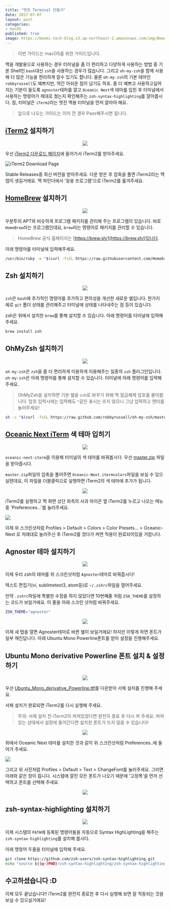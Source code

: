 ```yaml
---
title: "멋진 Terminal 만들기"
date: 2017-07-07
layout: post
categories:
- macOS
published: true
image: https://beomi-tech-blog.s3.ap-northeast-2.amazonaws.com/img/Beautify-ZSH.png
---
```


> 이번 가이드는 macOS를 위한 가이드입니다.

맥을 개발용으로 사용하는 경우 터미널을 좀 더 편리하고 다양하게 사용하는 방법 중 기본 Shell인 `bash`대신 `zsh`을 사용하는 경우가 많습니다. 그리고 `oh-my-zsh`을 함께 사용해 더 많은 기능을 편리하게 깔수 있기도 합니다. 물론 `oh-my-zsh`의 기본 테마인 `robbyrussell`도 예쁘지만, 약간 아쉬운 점이 남기도 하죠. 좀 더 예쁘고 사용하고싶어지는 기분이 들도록 `agnoster`테마를 깔고 `Oceanic Next`색 테마를 입힌 후 터미널에서 사용하는 명령어가 제대로 쳤는지 확인해주는 `zsh-syntax-highlighting`를 깔아봅시다. 참, 터미널은 `iTerm2`라는 멋진 맥용 터미널을 먼저 깔아야 해요.

> 앞으로 나오는 가이드는 이미 깐 경우 Pass해주시면 됩니다.

## [iTerm2](https://www.iterm2.com/downloads.html) 설치하기

<div style="text-align: center;">
<img src="/img/iTerm2_logo.jpg" style="display:inline-block;max-height: 250px">
</div>

우선 [iTerm2 다운로드 페이지](https://www.iterm2.com/downloads.html)에 들어가서 iTerm2를 받아주세요.

![iTerm2 Download Page]({{site.static_url}}/img/iTerm2_download.png)

Stable Releases중 최신 버전을 받아주세요. 다운 받은 후 압축을 풀면 iTerm2라는 맥 앱이 생길거에요. 맥 파인더에서 '응용 프로그램'으로 iTerm2를 옮겨주세요.

## [HomeBrew](https://brew.sh/) 설치하기

<div style="text-align: center;">
<img src="/img/homebrew_logo.png" style="display:inline-block;max-height: 250px">
</div>

우분투의 APT와 비슷하게 프로그램 패키지를 관리해 주는 프로그램이 있습니다. 바로 `HomeBrew`라는 프로그램인데요, `brew`라는 명령어로 패키지를 관리할 수 있습니다.

> HomeBrew 공식 홈페이지는 [https://brew.sh/](https://brew.sh/)입니다.

아래 명령어를 터미널에 입력해주세요.

```bash
/usr/bin/ruby -e "$(curl -fsSL https://raw.githubusercontent.com/Homebrew/install/master/install)"
```

## Zsh 설치하기

<div style="text-align: center;">
<img src="/img/zsh.jpg" style="display:inline-block;max-height: 250px">
</div>

`zsh`은 `bash`에 추가적인 명령어를 추가하고 편의성을 개선한 새로운 쉘입니다. 한가지 예로 `git` 폴더 상태를 관리해주고 터미널에 상태를 나타내주는 점 등이 있습니다.

zsh은 위에서 설치한 `brew`를 통해 설치할 수 있습니다. 아래 명령어를 터미널에 입력해 주세요.

```bash
brew install zsh
```

## OhMyZsh 설치하기

<div style="text-align: center;">
<img src="/img/ohmyzsh_logo.png" style="display:inline-block;max-height: 250px">
</div>

`oh-my-zsh`은 `zsh`을 좀 더 편리하게 이용하게 이용해주는 일종의 `zsh` 플러그인입니다. `oh-my-zsh`은 아래 명령어를 통해 설치할 수 있습니다. 터미널에 아래 명령어를 입력해주세요.

> OhMyZsh을 설치하면 기본 쉘을 `zsh`로 바꾸기 위해 맥 잠금해제 암호를 물어봅니다. 암호 입력시에는 입력해도 `*`같은 표시는 뜨지 않으니 그냥 입력하고 엔터를 눌러주세요!

```bash
sh -c "$(curl -fsSL https://raw.github.com/robbyrussell/oh-my-zsh/master/tools/install.sh)"
```

## [Oceanic Next iTerm](https://github.com/mhartington/oceanic-next-iterm) 색 테마 입히기

<div style="text-align: center;">
<img src="/img/oceanic_next_color_scheme.png" style="display:inline-block;max-height: 250px">
</div>

`oceanic-next-iterm`을 이용해 터미널의 색 테마를 바꿔봅시다. 우선 [master.zip](https://github.com/mhartington/oceanic-next-iterm/archive/master.zip) 파일을 받아줍시다.

`master.zip`파일의 압축을 풀어주면 `Oceanic-Next.itermcolors`파일을 보실 수 있으실텐데요, 이 파일을 더블클릭으로 실행하면 iTerm2의 색 테마에 추가가 됩니다.

<div style="text-align: center;">
<img src="/img/Oceanic-Next.itermcolors.png" style="display:inline-block;max-height: 250px">
</div>

iTerm2를 실행하고 맥 화면 상단 좌측의 사과 아이콘 옆 iTerm2를 누르고 나오는 메뉴 중 'Preferences...'를 눌러주세요.

![]({{site.static_url}}/img/Oceanic-Next.itermcolors2.png)

이제 위 스크린샷처럼 Profiles > Default > Colors > Color Presets... > Oceanic-Next 로 차례대로 눌러주신 후 iTerm2를 껐다가 켜면 적용이 완료되어있을 거랍니다.

## Agnoster 테마 설치하기

<div style="text-align: center;">
<img src="/img/agnoster.png" style="display:inline-block;max-height: 250px">
</div>

이제 우리 zsh의 테마를 위 스크린샷처럼 `Agnoster`테마로 바꿔줍시다!

텍스트 편집기(vi, sublimetext3, atom등)로 `~/.zshrc`파일을 열어주세요.

만약 `.zshrc`파일에 특별한 수정을 하지 않았다면 10번째줄 처럼 `ZSH_THEME`를 설정하는 코드가 보일거에요. 이 줄을 아래 스크린 샷처럼 바꿔주세요.

```bash
ZSH_THEME="agnoster"
```

<div style="text-align: center;">
<img src="/img/agnoster.zshrc.png" style="display:inline-block;max-height: 250px">
</div>

이제 새 탭을 열면 Agnoster테마로 바뀐 쉘이 보일거에요! 하지만 이렇게 하면 폰트가 일부 깨진답니다. 아래 Ubuntu Mono Powerline폰트를 받아 설정을 진행해주세요.

## Ubuntu Mono derivative Powerline 폰트 설치 & 설정하기

<div style="text-align: center;">
<img src="/img/Ubuntu_Mono_derivative_Powerline.png" style="display:inline-block;max-height: 250px">
</div>


우선 [Ubuntu_Mono_derivative_Powerline.ttf](/others/Ubuntu_Mono_derivative_Powerline.ttf)를 다운받아 서체 설치를 진행해 주세요.

서체 설치가 완료되면 iTerm2를 다시 실행해 주세요.

> 주의: 서체 설치 전 iTerm2이 켜져있었다면 완전히 종료 후 다시 켜 주세요. 켜져있는 상태에서 설정에 들어간다면 설치한 폰트가 뜨지 않을 수 있습니다!

<div style="text-align: center;">
<img src="/img/Oceanic-Next.itermcolors.png" style="display:inline-block;max-height: 250px">
</div>

위에서 Oceanic Next 테마를 설치한 것과 같이 위 스크린샷처럼 Preferences..에 들어가 주세요.

![]({{site.static_url}}/img/iTerm2_Ubuntu_Mono1.png)

그리고 위 사진처럼 Profiles > Default > Text > ChangeFont를 눌러주세요. 그러면 아래와 같은 창이 뜹니다. 시스템에 깔린 모든 폰트가 나오기 때문에 '고정폭'을 먼저 선택하고 폰트를 선택해 주세요.

<div style="text-align: center;">
<img src="/img/iTerm2_Ubuntu_Mono2.png" style="display:inline-block;max-height: 250px">
</div>

## zsh-syntax-highlighting 설치하기

<div style="text-align: center;">
<img src="/img/zsh-syntax-highlighting.png" style="display:inline-block;max-height: 250px">
</div>

이제 시스템의 `PATH`에 등록된 명령어들을 자동으로 Syntax HighLighting을 해주는 `zsh-syntax-highlighting`를 설치해 봅시다.

아래 명령어 두줄을 터미널에 입력해 주세요.

```bash
git clone https://github.com/zsh-users/zsh-syntax-highlighting.git
echo "source ${(q-)PWD}/zsh-syntax-highlighting/zsh-syntax-highlighting.zsh" >> ${ZDOTDIR:-$HOME}/.zshrc
```

## 수고하셨습니다 :D

이제 모두 끝났습니다!! iTerm2를 완전히 종료한 후 다시 실행해 보면 잘 작동되는 것을 보실 수 있으실거에요!
